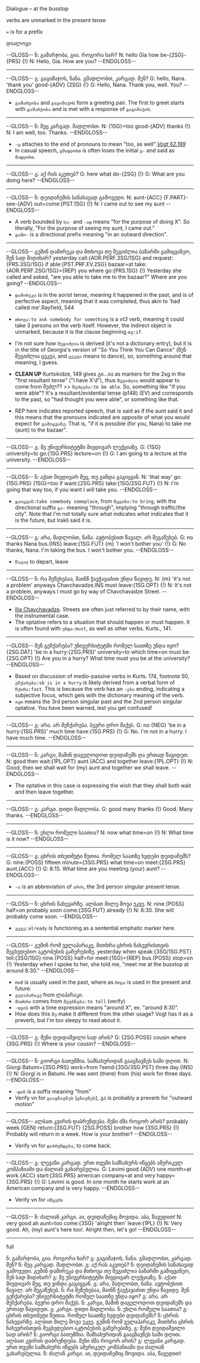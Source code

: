 Dialogue – at the busstop

verbs are unmarked in the present tense

`=` is for a prefix

დიალოგი

--GLOSS--
ნ: გამარჯობა, გია. როგორა ხარ?
N: hello Gia how be-{2SG}-{PRS}
{!} N: Hello, Gia. How are you?
--ENDGLOSS--

----

--GLOSS--
გ: გაგიმაჯოს, ნანა. გმადლობთ, კარგად. შენ?
G: hello, Nana. 'thank you' good-{ADV} {2SG}
{!} G: Hello, Nana. Thank you, well. You?
--ENDGLOSS--

* `გამარჯობა` and `გაგიმაჯოს` form a greeting pair. The first to greet starts with `გამარჯობა` and is met with a response of `გაგიმაჯოს`. 

----

--GLOSS--
ნ: მეც კარგად. მადლობთ.
N: {1SG}=too good-{ADV} thanks
{!} N: I am well, too. Thanks.
--ENDGLOSS--

* `-ც` attaches to the end of pronouns to mean "too, as well".<cite>[Vogt §2.199](#vogt)</cite>
* In casual speech, `გმადლობთ` is often loses the initial `გ-` and said as `მადლობთ`.

----

--GLOSS--
გ: აქ რას აკეთებ?
G: here what do-{2SG}
{!} G: What are you doing here?
--ENDGLOSS--

----

--GLOSS--
ნ: დეიდაჩემის სანახავად გამოვედი. 
N: aunt-{ACC} {F.PART}-see-{ADV} out=come:{PST.1SG}
{!} N: I came out to see my aunt
--ENDGLOSS--

* A verb bounded by `სა-` and `-ად` means "for the purpose of doing X". So literally, "For the purpose of seeing my aunt, I came out."
* `გამო-` is a directional prefix meaning "in an outward direction".

----

--GLOSS--
გუშინ დამირეკა და მთხოვა თუ შეგიძლია ბაზარში გამიყვანეო, შენ სად მიდიხარ?
yesterday call:{AOR.PERF.3SG/1SG} and request:{PRS.3SG/1SG} if able:{PST.PRF.EV.2SG} bazaar=at take:{AOR.PERF.2SG/1SG}={REP} you where go:{PRS.1SG}
{!} Yesterday she called and asked, "are you able to take me to the bazaar?" Where are you going?
--ENDGLOSS--

* `დამირეკა` is in the aorist tense, meaning it happened in the past, and is of perfective aspect, meaning that it was completed, thus akin to 'had called me'.<link>Rayfield, 544</link>
* `თხოვა:to ask somebody for something` is a _vt3_ verb, meaning it could take 3 persons on the verb itself. However, the indirect object is unmarked, because it is the clause beginning `თუ:if`.
* I'm not sure how `შეგიძლია` is derived (it's not a dictionary entry), but it is in the title of Georgia's version of "So You Think You Can Dance" (შენ შეგიძლია ცეკვა, and `ცეკვა` means to dance), so, something around that meaning, I guess.

* **CLEAN UP** Kurtsikidze, 149 gives გი...ია as markers for the 2sg in the "first resultant tense" ("I have X'd"), thus `შეგიძლია` would appear to come from შეძლ?? >> `შეძლება:to be able`. So, something like "if you were able"?  It's a resultant/evidential tense (p148) (EV) and corresponds to the past, so "had thought you were able", or something like that.

* <span class="leipzig-morpheme">REP</span> here indicates reported speech, that is said as if the aunt said it and this means that the pronouns indicated are _opposite_ of what you would expect for `გამიყვანე`. That is, "if it is possible (for you, Nana) to take me (aunt) to the bazaar".

----

--GLOSS--
გ: მე უნივერსიტეტში მივდივარ ლექციაზე.
G: {1SG} university=to go:{1SG.PRS} lecture=on
{!} G: I am going to a lecture at the university.
--ENDGLOSS--

----

--GLOSS--
ნ: აქათ მივდივარ მეც, თუ გინდა გაგიყვან.
N: 'that way' go:{1SG.PRS} {1SG}=too if want:{2SG.PRS} take:{1SG/2SG.FUT}
{!} N: I'm going that way too, if you want I will take you.
--ENDGLOSS--

* `გაიყვან:take somebody someplace`, from `წყვანა:to bring`, with the directional suffix `გა-` meaning "through", implying "through traffic/the city". Note that I'm not totally sure what indicates _what_ indicates that it is the future, but Irakli said it is.

----

--GLOSS--
გ: არა, მადლობთ, ნანა. ავტობუსით წავალ. არ შეგაწუხებ.
G: no thanks Nana bus.{INS} leave:{1SG.FUT} {m} 'I won't bother you'
{!} G: No thanks, Nana. I'm taking the bus. I won't bother you.
--ENDGLOSS--

* `წავალ` to depart, leave

----

--GLOSS--
ნ: რა შეწუხებაა, მაინწ ჭავჭავაძით უნდა წავიდე.
N: {m} 'it's not a problem' anyways Chavchavadze.INS must leave:{1SG.OPT}
{!} N: It's not a problem, anyways I must go by way of Chavchavadze Street.
--ENDGLOSS--

* [Ilia Chavchavadze](https://en.wikipedia.org/wiki/Ilia_Chavchavadze). Streets are often just referred to by their name, with the instrumental case.
* The optative refers to a situation that should happen or must happen. It is often found with `უნდა:must`, as well as other verbs. Kurts., 141.

----

--GLOSS--
შენ გეჩქარება? უნივერსიტეტში რომელ საათზე უნდა იყო?
{2SG.DAT} 'be in a hurry:{2SG.PRS}' university=to which time=on must be:{2SG.OPT}
{!} Are you in a hurry? What time must you be at the university?
--ENDGLOSS--

* Based on discussion of medio-passive verbs in Kurts. 174, footnote 50, `ეჩქარება:sb is in a hurry` is likely derived from a verbal form of `ჩქარა:fast`. This is because the verb has an `-ება` ending, indicating a subjective focus, which gels with the dictionary meaning of the verb. 
* `იყო` means the 3rd person singular past and the 2nd person singular optative. You have been warned, lest you get confused!

----

--GLOSS--
გ: არა. არ მეჩქარება. ბევრი დრო მაქვს. 
G: no {NEG} 'be in a hurry:{1SG.PRS}' much time have:{1SG.PRS}
{!} G: No. I'm not in a hurry. I have much time.
--ENDGLOSS--

----

--GLOSS--
ნ: კარგი, მაშინ დაველოდოთ დეიდაჩემს და ერთად წავიდეთ.
N: good then wait:{1PL.OPT} aunt.{ACC} and together leave:{1PL.OPT}
{!} N: Good, then we shall wait for (my) aunt and together we shall leave.
--ENDGLOSS--

* The optative in this case is expressing the wish that they shall both wait and then leave together. 

----

--GLOSS--
გ: კარგი. დიდი მადლობა.
G: good many thanks
{!} Good. Many thanks.
--ENDGLOSS--

----

--GLOSS--
ნ: ეხლი რომელი საათია?
N: now what time=on
{!} N: What time is it now?
--ENDGLOSS--

----

--GLOSS--
გ: ცხრის თხუთმეტი წუთია. რომელ საათზე ხვდები დეიდაჩემს?
G: nine.{POSS} fifteen minute={3SG.PRS} what time=on meet:{2SG.PRS} aunt.{ACC}
{!} G: 8:15. What time are you meeting (your) aunt?
--ENDGLOSS--

* `-ა` is an abbreviation of `არის`, the 3rd person singular present tense.

----

--GLOSS--
ნ: ცხრის ნახევარზე. ალბათ მილე მოვა უკვე. 
N: nine.{POSS} half=on probably soon come:{3SG.FUT} already
{!} N: 8:30. She will probably come soon.
--ENDGLOSS--

* `უკვე:already` is functioning as a sentential emphatic marker here.

----

--GLOSS--
გუშინ რომ ველაპარაკე, მითხრა ცხრის ნახევრისთვის შეგხვდებიო აკტობუსის გაჩერებიზე.
yesterday when speak:{3SG/1SG.PST} tell:{3SG/1SG} nine.{POSS} half=for meet:{1SG}={REP} bus.{POSS} stop=on
{!} Yesterday when I spoke to her, she told me, "meet me at the busstop at around 8:30."
--ENDGLOSS--

* `რომ` is usually used in the past, where as `როცა` is used in the present and future.
* `ველაპარაკე` from ლაპარაკი.
* `მითხრა` comes from `მეუბნება:to tell` (verify)
* `-თვის` with a time expression means "around X", ex. "around 8:30".
* How does this `შე` make it different from the other usage? Vogt has it as a preverb, but I'm too sleepy to read about it.

----

--GLOSS--
გ: შენი დეიდაშვილი სად არის?
G: {2SG.POSS} cousin where {3SG.PRS}
{!} Where is your cousin?
--ENDGLOSS--

----

--GLOSS--
ნ: გიორგი ბათუმშია. სამსახურიდან გააგზავნეს სამი დღით.
N: Giorgi Batumi={3SG.PRS} work=from ?send:{3SG/3SG.PST} three day.{INS}
{!} N: Giorgi is in Batumi. He was sent (there) from (his) work for three days.
--ENDGLOSS--

* `-დან` is a suffix meaning "from"
* Verify vn for `გააგზავნეს` (`გზავნეს`), გა is probably a preverb for "outward motion"

----

--GLOSS--
ალბათ კვირის დაბრუნდება. შენი ძმა როგორ არის?
probably week.{GEN} return:{3SG.FUT} {2SG.POSS} brother how {3SG.PRS}
{!} Probably will return in a week. How is your brother?
--ENDGLOSS--

* Verify vn for `დაბრუნდება`, to come back.

----

--GLOSS--
გ: ლევანი კარგად. ერთ თვეში სამსახურს იწყებს ამერიკულ კომპანიაში და ძალიან გახარებულია.
G: Levimi good.{ADV} one month=at work.{ACC} start:{3SG.PRS} american company=at and very happy={3SG.PRS}
{!} G: Levimi is good. In one month he starts work at an American company and is very happy.
--ENDGLOSS--

* Verify vn for `იწყებს`

----

--GLOSS--
ნ: ძალიან კარგი. აი, დეიდაჩემიც მოვიდა. აბა, წავედით!
N: very good ah aunt=too come:{3SG} 'alright then' leave:{1PL}
{!} N: Very good. Ah, (my) aunt's here too!. Alright then, let's go!
--ENDGLOSS--

----

full

ნ: გამარჯობა, გია. როგორა ხარ?
გ: გაგიმაჯოს, ნანა. გმადლობთ, კარგად. შენ?
ნ: მეც კარგად. მადლობთ.
გ: აქ რას აკეთებ?
ნ: დეიდაჩემის სანახავად გამოვედი. გუშინ დამირეკა და მთხოვა თუ შეგიძლია ბაზარში გამიყვანეო, შენ სად მიდიხარ?
გ: მე უნივერსიტეტში მივდივარ ლექციაზე.
ნ: აქათ მივდივარ მეც, თუ ვინდა გაგიყვან.
გ: არა, მადლობთ, ნანა. ავტობუსით წავალ. არ შეგაწუხებ.
ნ: რა შეწუხებაა, მაინწ ჭავჭავაძით უნდა წავიდე. შენ გეჩქარება? უნივერსიტეტში რომელ საათზე უნდა იყო?
გ: არა. არ მუჩქარება. ბევრი დრო მაქვს. 
ნ: კარგი, მაშინ დაველოდოთ დეიდაჩემს და ერთად წავიდეთ.
გ: კარგი. დიდი მადლობა.
ნ: ეხლი რომელი საათია?
გ: ცხრის თხუთმეტი წუთია. რომელ საათზე ხვდები დეიდაჩემს?
ნ: ცხრის ნახევარზე. ალბით მილე მოვა უკვე. გუშინ რომ ველაპარაკე, მითხრა ცხრის ნახევრისთვის შეგხვდებიო აკტობუსის გაჩერებიზე.
გ: შენი დეიდაშვილი სად არის?
ნ: გიორგი ბათუმშია. შამსახურიდან გააგზავნეს სამი დღით. ალბათ კვირის დაბრუნდება. შენი ძმა როგორ არის?
გ: ლევანი კარგად. ერთ თვეში სამსახურს იწყებს ამერიკულ კომპანიაში და ძალიან გახარებულია.
ნ: ძალან კარგი. აი, დეიდაჩემიც მოვიდა. აბა, წავედით!